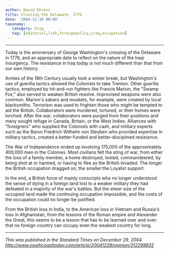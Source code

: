 ```yaml
---
author: David Ehrens
title: Crossing the Delaware, 1776
date: '2004-12-26 08:00'
taxonomy:
   category: blog
   tag: [editorial,link,foreignpolicy,iraq,occupation]
---
```

---

Today is the anniversary of George Washington's crossing of the Delaware in 1776, and an appropriate date to reflect on the nature of the Iraqi insurgency. The resistance in Iraq today is not much different than that from our own history. 

Armies of the 18th Century usually took a winter break, but Washington's use of guerilla tactics allowed the Colonists to take Trenton. Other guerilla tactics, employed by hit-and-run fighters like Francis Marion, the "Swamp Fox," also served to weaken British resolve. Improvised weapons were also common. Marion's sabers and muskets, for example, were created by local blacksmiths. Terrorism was used to frighten those who might be tempted to aid the British. Collaborators were murdered, tortured, or their homes were torched. After the war, collaborators were purged from their positions and many sought refuge in Canada, Britain, or the West Indies. Alliances with "foreigners" who supplied the Colonists with cash, and military experts such as the Baron Friedrich Wilhelm von Steuben who provided expertise in military tactics, created a better-funded and better-disciplined resistance. 

The War of Independence ended up involving 175,000 of the approximately 400,000 men in the Colonies. Most civilians felt the sting of war, from either the loss of a family member, a home destroyed, looted, commandeered, by being shot at or harmed, or having to flee as the British invaded. The longer the British occupation dragged on, the smaller the Loyalist support. 

In the end, a British force of mainly conscripts who no longer understood the sense of dying in a foreign land lost to a weaker military they had defeated in a majority of the war's battles. But the sheer size of the occupied land made the continuing occupation impossible, and the costs of the occupation could no longer be justified. 

From the British loss in India, to the American loss in Vietnam and Russia's loss in Afghanistan, from the lessons of the Roman empire and Alexander the Great, this seems to be a lesson that has to be learned over and over: that no foreign country can occupy even the weakest country for long. 



-----

*This was published in the Standard Times on December 29, 2004*<br>
*<http://www.southcoasttoday.com/article/20041229/opinion/312299932>*


